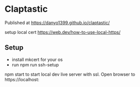 # Claptastic

Published at 
https://danyo1399.github.io/claptastic/

setup local cert
https://web.dev/how-to-use-local-https/

## Setup
- install mkcert for your os
- run npm run ssh-setup

npm start to start local dev live server with ssl. Open browser to https://localhost:<port> 
